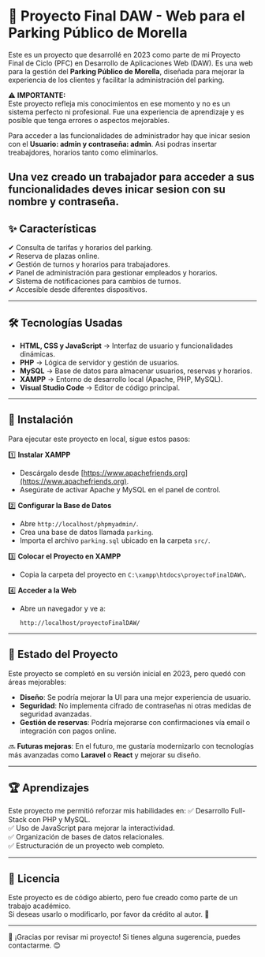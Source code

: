 # 🚗 Proyecto Final DAW - Web para el Parking Público de Morella

Este es un proyecto que desarrollé en 2023 como parte de mi Proyecto Final de Ciclo (PFC) en Desarrollo de Aplicaciones Web (DAW). Es una web para la gestión del **Parking Público de Morella**, diseñada para mejorar la experiencia de los clientes y facilitar la administración del parking.

⚠️ **IMPORTANTE:**  
Este proyecto refleja mis conocimientos en ese momento y no es un sistema perfecto ni profesional. Fue una experiencia de aprendizaje y es posible que tenga errores o aspectos mejorables.

Para acceder a las funcionalidades de administrador hay que inicar sesion con el **Usuario: admin y contraseña: admin**. Asi podras insertar treabajdores, horarios tanto como eliminarlos.

Una vez creado un trabajador para acceder a sus funcionalidades deves inicar sesion con su nombre y contraseña.
---

## ✨ **Características**
✔ Consulta de tarifas y horarios del parking.  
✔ Reserva de plazas online.  
✔ Gestión de turnos y horarios para trabajadores.  
✔ Panel de administración para gestionar empleados y horarios.  
✔ Sistema de notificaciones para cambios de turnos.  
✔ Accesible desde diferentes dispositivos.  

---

## 🛠 **Tecnologías Usadas**
- **HTML, CSS y JavaScript** → Interfaz de usuario y funcionalidades dinámicas.
- **PHP** → Lógica de servidor y gestión de usuarios.
- **MySQL** → Base de datos para almacenar usuarios, reservas y horarios.
- **XAMPP** → Entorno de desarrollo local (Apache, PHP, MySQL).
- **Visual Studio Code** → Editor de código principal.

---

## 🔧 **Instalación**
Para ejecutar este proyecto en local, sigue estos pasos:

1️⃣ **Instalar XAMPP**  
   - Descárgalo desde [https://www.apachefriends.org](https://www.apachefriends.org).  
   - Asegúrate de activar Apache y MySQL en el panel de control.

2️⃣ **Configurar la Base de Datos**  
   - Abre `http://localhost/phpmyadmin/`.  
   - Crea una base de datos llamada `parking`.  
   - Importa el archivo `parking.sql` ubicado en la carpeta `src/`.

3️⃣ **Colocar el Proyecto en XAMPP**  
   - Copia la carpeta del proyecto en `C:\xampp\htdocs\proyectoFinalDAW\`.

4️⃣ **Acceder a la Web**  
   - Abre un navegador y ve a:  
     ```
     http://localhost/proyectoFinalDAW/
     ```

---

## 📌 **Estado del Proyecto**
Este proyecto se completó en su versión inicial en 2023, pero quedó con áreas mejorables:
- **Diseño**: Se podría mejorar la UI para una mejor experiencia de usuario.
- **Seguridad**: No implementa cifrado de contraseñas ni otras medidas de seguridad avanzadas.
- **Gestión de reservas**: Podría mejorarse con confirmaciones vía email o integración con pagos online.

🔜 **Futuras mejoras**: En el futuro, me gustaría modernizarlo con tecnologías más avanzadas como **Laravel** o **React** y mejorar su diseño.

---

## 🏆 **Aprendizajes**
Este proyecto me permitió reforzar mis habilidades en:
✅ Desarrollo Full-Stack con PHP y MySQL.  
✅ Uso de JavaScript para mejorar la interactividad.  
✅ Organización de bases de datos relacionales.  
✅ Estructuración de un proyecto web completo.

---

## 📄 **Licencia**
Este proyecto es de código abierto, pero fue creado como parte de un trabajo académico.  
Si deseas usarlo o modificarlo, por favor da crédito al autor. 🙌

---

🚀 ¡Gracias por revisar mi proyecto! Si tienes alguna sugerencia, puedes contactarme. 😊
